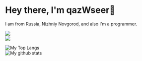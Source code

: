 # Hey there, I'm qazWseer👋  

I am from Russia, Nizhniy Novgorod, and also I'm a programmer.<br>  

![](https://komarev.com/ghpvc/?username=qazwseer2&color=blueviolet)  
<a href="https://www.buymeacoffee.com/qazWseerDev"><img src="https://img.buymeacoffee.com/button-api/?text=Buy me a coffee &emoji=☕&slug=qazWseerDev&button_colour=272822&font_colour=ffffff&font_family=Lato&outline_colour=ffffff&coffee_colour=FFDD00" /></a>

![My Top Langs](https://github-readme-stats.vercel.app/api/top-langs/?username=qazwseer2&count_private=true&show_icons=true&theme=monokai&layout=compact)  
![My github stats](https://github-readme-stats.vercel.app/api?username=qazwseer2&count_private=true&show_icons=true&theme=monokai)  
